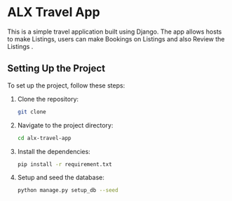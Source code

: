 # ALX Travel App
This is a simple travel application built using Django. The app allows hosts to make Listings, users can make Bookings on Listings and also Review the Listings .

## Setting Up the Project
To set up the project, follow these steps:
1. Clone the repository:
   ```bash
   git clone
    ```
2. Navigate to the project directory:
   ```bash
   cd alx-travel-app
   ```
3. Install the dependencies:
   ```bash
   pip install -r requirement.txt
   ```
4. Setup and seed the database:
   ```bash
   python manage.py setup_db --seed
   ```
